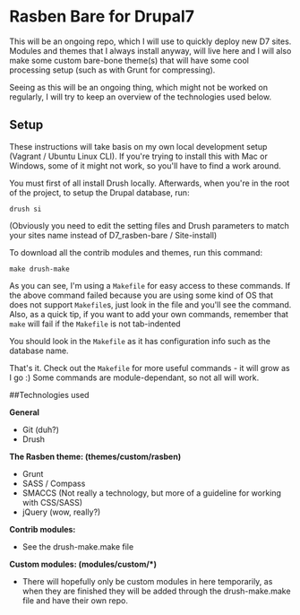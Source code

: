 Rasben Bare for Drupal7
===================

This will be an ongoing repo, which I will use to quickly deploy new D7 sites. Modules and themes that I always install anyway, will live here and I will also make some custom bare-bone theme(s) that will have some cool processing setup (such as with Grunt for compressing).

Seeing as this will be an ongoing thing, which might not be worked on regularly, I will try to keep an overview of the technologies used below.


## Setup
These instructions will take basis on my own local development setup (Vagrant / Ubuntu Linux CLI). If you're trying to install this with Mac or Windows, some of it might not work, so you'll have to find a work around.

You must first of all install Drush locally. Afterwards, when you're in the root of the project,  to setup the Drupal database, run:

`drush si`

(Obviously you need to edit the setting files and Drush parameters to match your sites name instead of D7_rasben-bare / Site-install)

To download all the contrib modules and themes, run this command:

`make drush-make`

As you can see, I'm using a `Makefile` for easy access to these commands. If the above command failed because you are using some kind of OS that does not support `Makefile`s, just look in the file and you'll see the command.
Also, as a quick tip, if you want to add your own commands, remember that `make` will fail if the `Makefile` is not tab-indented

You should look in the `Makefile` as it has configuration info such as the database name.

That's it. Check out the `Makefile` for more useful commands - it will grow as I go :) Some commands are module-dependant, so not all will work.

##Technologies used

**General**
- Git (duh?)
- Drush

**The Rasben theme: (themes/custom/rasben)**
- Grunt
- SASS / Compass
- SMACCS (Not really a technology, but more of a guideline for working with CSS/SASS)
- jQuery (wow, really?)

**Contrib modules:**
- See the drush-make.make file

**Custom modules: (modules/custom/*)**
- There will hopefully only be custom modules in here temporarily, as when they are finished they will be added through the drush-make.make file and have their own repo.
